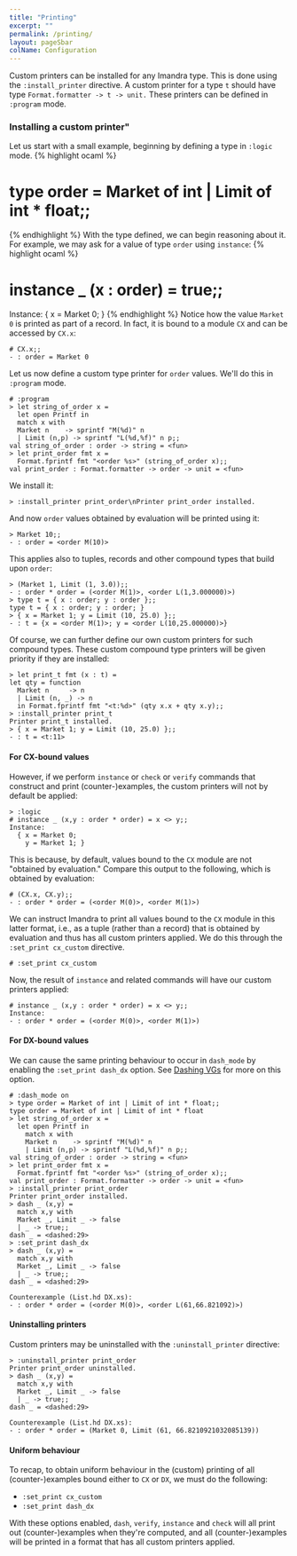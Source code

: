```yaml
---
title: "Printing"
excerpt: ""
permalink: /printing/
layout: pageSbar
colName: Configuration
---
```

Custom printers can be installed for any Imandra type. This is done using the `:install_printer` directive. A custom printer for a type `t` should have type ```Format.formatter -> t -> unit.``` These printers can be defined in `:program` mode.

### Installing a custom printer"

Let us start with a small example, beginning by defining a type in `:logic` mode.
{% highlight ocaml %}
# type order = Market of int | Limit of int * float;;
{% endhighlight %}
With the type defined, we can begin reasoning about it. For example, we may ask for a value of type `order` using `instance`:
{% highlight ocaml %}
# instance _ (x : order) = true;;
Instance:  { x = Market 0; }
{% endhighlight %}
Notice how the value `Market 0` is printed as part of a record. In fact, it is bound to a module `CX` and can be accessed by `CX.x`:

```
# CX.x;;
- : order = Market 0
```

Let us now define a custom type printer for `order` values. We'll do this in `:program` mode.
```
# :program
> let string_of_order x =
  let open Printf in
  match x with
  Market n    -> sprintf "M(%d)" n
  | Limit (n,p) -> sprintf "L(%d,%f)" n p;;
val string_of_order : order -> string = <fun>
> let print_order fmt x =
  Format.fprintf fmt "<order %s>" (string_of_order x);;
val print_order : Format.formatter -> order -> unit = <fun>
```

We install it:
```
> :install_printer print_order\nPrinter print_order installed.
```

And now `order` values obtained by evaluation will be printed using it:
```
> Market 10;;
- : order = <order M(10)>
```

This applies also to tuples, records and other compound types that build upon `order`:
```
> (Market 1, Limit (1, 3.0));;
- : order * order = (<order M(1)>, <order L(1,3.000000)>)
> type t = { x : order; y : order };;
type t = { x : order; y : order; }
> { x = Market 1; y = Limit (10, 25.0) };;
- : t = {x = <order M(1)>; y = <order L(10,25.000000)>}
```

Of course, we can further define our own custom printers for such compound types. These custom compound type printers will be given priority if they are installed:
```
> let print_t fmt (x : t) = 
let qty = function
  Market n     -> n
  | Limit (n, _) -> n
  in Format.fprintf fmt "<t:%d>" (qty x.x + qty x.y);;
> :install_printer print_t
Printer print_t installed.
> { x = Market 1; y = Limit (10, 25.0) };;
- : t = <t:11>
```

#### For CX-bound values

However, if we perform `instance` or `check` or `verify` commands that construct and print (counter-)examples, the custom printers will not by default be applied:

```
> :logic
# instance _ (x,y : order * order) = x <> y;;
Instance:
  { x = Market 0;
    y = Market 1; }
```

This is because, by default, values bound to the `CX` module are not "obtained by evaluation." Compare this output to the following, which is obtained by evaluation:

```
# (CX.x, CX.y);;
- : order * order = (<order M(0)>, <order M(1)>)
```

We can instruct Imandra to print all values bound to the `CX` module in this latter format, i.e., as a tuple (rather than a record) that is obtained by evaluation and thus has all custom printers applied. We do this through the `:set_print cx_custom` directive.

```
# :set_print cx_custom
```

Now, the result of `instance` and related commands will have our custom printers applied:

```
# instance _ (x,y : order * order) = x <> y;;
Instance:
- : order * order = (<order M(0)>, <order M(1)>)
```

#### For DX-bound values

We can cause the same printing behaviour to occur in `dash_mode` by enabling the `:set_print dash_dx` option. See [Dashing VGs](doc:dashing-vgs) for more on this option.

```
# :dash_mode on
> type order = Market of int | Limit of int * float;;
type order = Market of int | Limit of int * float
> let string_of_order x =
  let open Printf in
    match x with
    Market n    -> sprintf "M(%d)" n
    | Limit (n,p) -> sprintf "L(%d,%f)" n p;;
val string_of_order : order -> string = <fun>
> let print_order fmt x =
  Format.fprintf fmt "<order %s>" (string_of_order x);;
val print_order : Format.formatter -> order -> unit = <fun>
> :install_printer print_order
Printer print_order installed.
> dash _ (x,y) =
  match x,y with
  Market _, Limit _ -> false
  | _ -> true;;
dash _ = <dashed:29>
> :set_print dash_dx
> dash _ (x,y) =
  match x,y with
  Market _, Limit _ -> false
  | _ -> true;;
dash _ = <dashed:29>

Counterexample (List.hd DX.xs):
- : order * order = (<order M(0)>, <order L(61,66.821092)>)
```

#### Uninstalling printers

Custom printers may be uninstalled with the `:uninstall_printer` directive:
```
> :uninstall_printer print_order
Printer print_order uninstalled.
> dash _ (x,y) = 
  match x,y with
  Market _, Limit _ -> false
  | _ -> true;;
dash _ = <dashed:29>

Counterexample (List.hd DX.xs):
- : order * order = (Market 0, Limit (61, 66.8210921032085139))
```
#### Uniform behaviour

To recap, to obtain uniform behaviour in the (custom) printing of all (counter-)examples bound either to `CX` or `DX`, we must do the following:

* `:set_print cx_custom`
* `:set_print dash_dx`

With these options enabled, `dash`, `verify`, `instance` and `check` will all print out (counter-)examples when they're computed, and all (counter-)examples will be printed in a format that has all custom printers applied.
